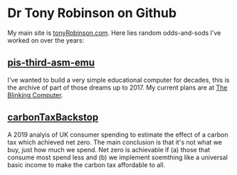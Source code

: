 # Dr Tony Robinson on Github

My main site is [tonyRobinson.com](https://tonyRobinson.com). Here lies random odds-and-sods I've worked on over the years:

## [pis-third-asm-emu](https://github.com/drtonyr/pis-third-asm-emu)

I've wanted to build a very simple educational computer for decades, this is the archive of part of those dreams up to 2017.
My current plans are at [The Blinking Computer](https://blinkingcomputer.org).
  
## [carbonTaxBackstop](https://drtonyr.github.io/carbonTaxBackstop)

A 2019 analyis of UK consumer spending to estimate the effect of a carbon tax which achieved net zero.  The main conclusion is that it's not what we buy, just how much we spend.  Net zero is achievable if (a) those that consume most spend less and (b) we implement soemthing like a universal basic income to make the carbon tax affordable to all.
